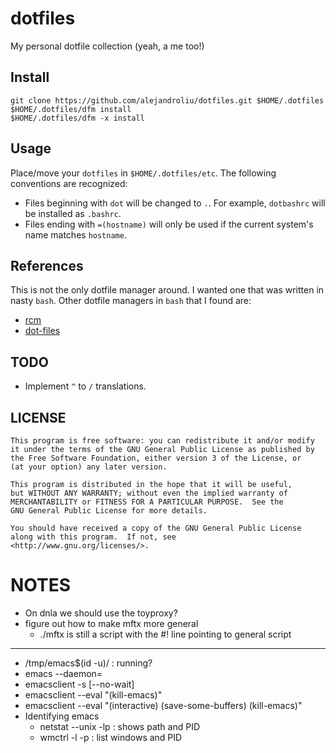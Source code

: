 dotfiles
========

My personal dotfile collection (yeah, a me too!)

## Install

    git clone https://github.com/alejandroliu/dotfiles.git $HOME/.dotfiles
    $HOME/.dotfiles/dfm install
	$HOME/.dotfiles/dfm -x install

## Usage

Place/move your `dotfiles` in `$HOME/.dotfiles/etc`.  The following
conventions are recognized:

- Files beginning with `dot` will be changed to `.`.  For example,
  `dotbashrc` will be installed as `.bashrc`.
- Files ending with `=(hostname)` will only be used if the current
  system's name matches `hostname`.

## References

This is not the only dotfile manager around.  I wanted one that was
written in nasty `bash`.  Other dotfile managers in `bash`  that I
found are:

* [rcm](https://github.com/thoughtbot/rcm)
* [dot-files](https://github.com/bartman/dot-files)

## TODO

* Implement `^` to `/` translations.

## LICENSE

    This program is free software: you can redistribute it and/or modify
    it under the terms of the GNU General Public License as published by
    the Free Software Foundation, either version 3 of the License, or
    (at your option) any later version.

    This program is distributed in the hope that it will be useful,
    but WITHOUT ANY WARRANTY; without even the implied warranty of
    MERCHANTABILITY or FITNESS FOR A PARTICULAR PURPOSE.  See the
    GNU General Public License for more details.

    You should have received a copy of the GNU General Public License
    along with this program.  If not, see
    <http://www.gnu.org/licenses/>.

# NOTES

- On dnla we should use the toyproxy?
- figure out how to make mftx more general
  - ./mftx is still a script with the #! line pointing to general
    script


* * *

- /tmp/emacs$(id -u)/<ID> : running?
- emacs --daemon=<ID>
- emacsclient -s <ID> [--no-wait]
- emacsclient --eval "(kill-emacs)"
- emacsclient --eval "(interactive) (save-some-buffers) (kill-emacs)"
- Identifying emacs
  - netstat --unix -lp : shows path and PID
  - wmctrl -l -p : list windows and PID

